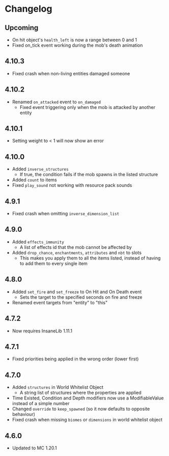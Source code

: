 # Changelog

## Upcoming
* On hit object's `health_left` is now a range between 0 and 1
* Fixed on_tick event working during the mob's death animation

## 4.10.3
* Fixed crash when non-living entities damaged someone

## 4.10.2
* Renamed `on_attacked` event to `on_damaged`
  * Fixed event triggering only when the mob is attacked by another entity

## 4.10.1
* Setting weight to < 1 will now show an error 

## 4.10.0
* Added `inverse_structures`
  * If true, the condition fails if the mob spawns in the listed structure
* Added `count` to items
* Fixed `play_sound` not working with resource pack sounds

## 4.9.1
* Fixed crash when omitting `inverse_dimension_list`

## 4.9.0
* Added `effects_immunity`
  * A list of effects id that the mob cannot be affected by
* Added `drop_chance`, `enchantments`, `attributes` and `nbt` to slots
  * This makes you apply them to all the items listed, instead of having to add them to every single item

## 4.8.0
* Added `set_fire` and `set_freeze` to On Hit and On Death event
  * Sets the target to the specified seconds on fire and freeze
* Renamed event targets from "entity" to "this"

## 4.7.2
* Now requires InsaneLib 1.11.1

## 4.7.1
* Fixed priorities being applied in the wrong order (lower first)

## 4.7.0
* Added `structures` in World Whitelist Object
  * A string list of structures where the properties are applied
* Time Existed, Condition and Depth modifiers now use a ModifiableValue instead of a simple number
* Changed `override` to `keep_spawned` (so it now defaults to opposite behaviour)
* Fixed crash when missing `biomes` or `dimensions` in world whitelist object

## 4.6.0
* Updated to MC 1.20.1